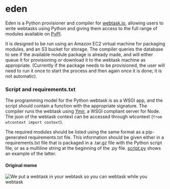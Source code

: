 # eden

Eden is a Python provisioner and compiler for [webtask.io](https://webtask.io), allowing users to write webtasks using Python and giving them access to the full range of modules available on [PyPI](https://pypi.org). 

It is designed to be run using an Amazon EC2 virtual machine for packaging modules, and an S3 bucket for storage. The compiler queries the database to see if the available module package is already made, and will either queue it for provisioning or download it to the webtask machine as appropriate. (Currently if the package needs to be provisioned, the user will need to run it once to start the process and then again once it is done; it is not automatic).

### Script and requirements.txt

The programming model for the Python webtask is as a WSGI app, and the script should contain a function with the appropriate signature. The compiler runs the webtask using [Ymir][Ymir link], a WSGI compliant server for Node. The json of the webtask context can be accessed through wtcontext (`from wtcontext import context`).

The required modules should be listed using the same format as a pip-generated requirements.txt file. This information should be given either in a requirements.txt file that is packaged in a .tar.gz file with the Python script file, or as a multiline string at the beginning of the .py file. [script.py](../master/scripts/script.py) shows an example of the latter.

#### Original meme

![We put a webtask in your webtask so you can webtask while you webtask](https://i.imgflip.com/28ngag.jpg)

[Ymir link]: https://github.com/a-bowers/ymir
